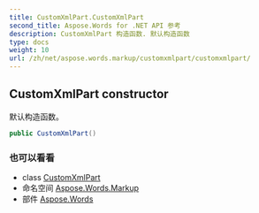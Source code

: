 ```yaml
---
title: CustomXmlPart.CustomXmlPart
second_title: Aspose.Words for .NET API 参考
description: CustomXmlPart 构造函数. 默认构造函数
type: docs
weight: 10
url: /zh/net/aspose.words.markup/customxmlpart/customxmlpart/
---
```

## CustomXmlPart constructor

默认构造函数。

```csharp
public CustomXmlPart()
```

### 也可以看看

* class [CustomXmlPart](../)
* 命名空间 [Aspose.Words.Markup](../../customxmlpart/)
* 部件 [Aspose.Words](../../../)


